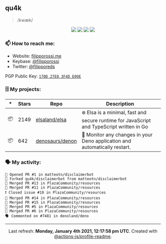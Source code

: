 ## qu4k

> /kwæk/

<p align="center">
  <img src="https://img.shields.io/badge/last%20major%20release-aug.%202000-important" />
  <img src="https://img.shields.io/badge/unminified%20size-6%20feet%206%20inches-informational" />
  <img src="https://img.shields.io/badge/vulnerabilities-high-critical" />
  <img src="https://img.shields.io/badge/code%20quality-A%20for%20effort-success" />
</p>

### 📫 How to reach me:

- Website: [filipporossi.me](https://filipporossi.me/)
- Keybase: [@filipporossi](https://keybase.io/filipporossi)
- Twitter: [@filipporeds](https://twitter.com/filipporeds)

PGP Public Key: [`170D 27E0 3F4D E09E`](https://keybase.io/filipporossi/pgp_keys.asc)

### 🗄 My projects:

|*|Stars|Repo|Description|
|---|---|---|---|
| 📦 | 2149 | [elsaland/elsa](https://github.com/elsaland/elsa) | ❄️ Elsa is a minimal, fast and secure runtime for JavaScript and TypeScript written in Go |
| 📦 | 642 | [denosaurs/denon](https://github.com/denosaurs/denon) | 👀 Monitor any changes in your Deno application and automatically restart. |

### 🗣 My activity:

```
💪 Opened PR #1 in matteotn/disclaimerbot
🍴 Forked qu4k/disclaimerbot from matteotn/disclaimerbot
🎉 Merged PR #13 in PlazaCommunity/resources
🎉 Merged PR #11 in PlazaCommunity/resources
❗️ Closed issue #10 in PlazaCommunity/resources
🎉 Merged PR #14 in PlazaCommunity/resources
🎉 Merged PR #15 in PlazaCommunity/resources
🎉 Merged PR #5 in PlazaCommunity/resources
🎉 Merged PR #6 in PlazaCommunity/resources
🗣 Commented on #7481 in denoland/deno
```

---

<p align="center">Last refresh: <b>Monday, January 4th 2021, 12:17:58 pm UTC</b>. Created with <a href=https://github.com/marketplace/actions/profile-readme>@actions-js/profile-readme</a>.</p>
